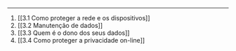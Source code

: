 
---

1. [[3.1 Como proteger a rede e os dispositivos]]
2. [[3.2 Manutenção de dados]]
3. [[3.3 Quem é o dono dos seus dados]]
4. [[3.4 Como proteger a privacidade on-line]]
